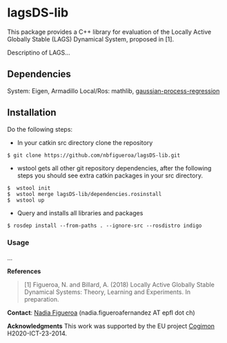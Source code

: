 # lagsDS-lib
This package provides a C++ library for evaluation of the Locally Active Globally Stable (LAGS) Dynamical System, proposed in [1].

Descriptino of LAGS...

## Dependencies
System: Eigen, Armadillo
Local/Ros: mathlib, [gaussian-process-regression](https://github.com/epfl-lasa/gaussian-process-regression)

## Installation
Do the following steps:
* In your catkin src directory clone the repository
```
$ git clone https://github.com/nbfigueroa/lagsDS-lib.git
```
* wstool gets all other git repository dependencies, after the following steps you should see extra catkin 
  packages in your src directory.
```
$  wstool init
$  wstool merge lagsDS-lib/dependencies.rosinstall 
$  wstool up 
```
* Query and installs all libraries and packages 
```
$ rosdep install --from-paths . --ignore-src --rosdistro indigo 
```

### Usage
...

**References**     
> [1] Figueroa, N. and Billard, A. (2018) Locally Active Globally Stable Dynamical Systems: Theory, Learning and Experiments. In preparation.      

**Contact**: [Nadia Figueroa](http://lasa.epfl.ch/people/member.php?SCIPER=238387) (nadia.figueroafernandez AT epfl dot ch)

**Acknowledgments**
This work was supported by the EU project [Cogimon](https://cogimon.eu/cognitive-interaction-motion-cogimon) H2020-ICT-23-2014.
